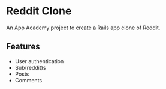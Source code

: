 # Reddit Clone

An App Academy project to create a Rails app clone of Reddit.

## Features

- User authentication
- Sub(reddit)s
- Posts
- Comments
